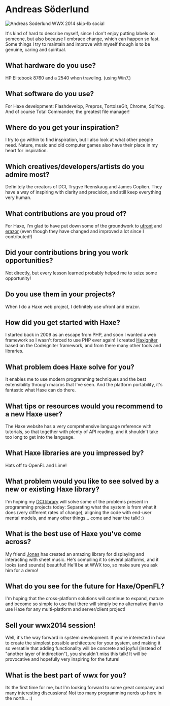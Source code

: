 [_template]: ../../interview.html
[_author]: https://github.com/ciscoheat "@ciscoheat"

# Andreas Söderlund

![Andreas Soderlund WWX 2014 skip-lb social](/img/andreas_soderlund_wwx_2014.jpg "Andreas Söderlund")

It's kind of hard to describe myself, since I don't enjoy putting labels on someone, but also because I embrace change, which can happen so fast. Some things I try to maintain and improve with myself though is to be genuine, caring and spiritual.

## What hardware do you use?

HP Elitebook 8760 and a 2540 when traveling. (using Win7.)

## What software do you use?

For Haxe development: Flashdevelop, Prepros, TortoiseGit, Chrome, SqlYog. And of course Total Commander, the greatest file manager!

## Where do you get your inspiration?

I try to go within to find inspiration, but I also look at what other people need. Nature, music and old computer games also have their place in my heart for inspiration.

## Which creatives/developers/artists do you admire most?

Definitely the creators of DCI, Trygve Reenskaug and James Coplien. They have a way of inspiring with clarity and precision, and still keep everything very human.

## What contributions are you proud of?

For Haxe, I'm glad to have put down some of the groundwork to [ufront] and [erazor] (even though they have changed and improved a lot since I contributed!)

## Did your contributions bring you work opportunities?

Not directly, but every lesson learned probably helped me to seize some opportunity!

## Do you use them in your projects?

When I do a Haxe web project, I definitely use ufront and erazor.

## How did you get started with Haxe?

I started back in 2009 as an escape from PHP, and soon I wanted a web framework so I wasn't forced to use PHP ever again! I created [Haxigniter] based on the Codeigniter framework, and from there many other tools and libraries.

## What problem does Haxe solve for you?

It enables me to use modern programming techniques and the best extensibility through macros that I've seen. And the platform portability, it's fantastic what Haxe can do there.

## What tips or resources would you recommend to a new Haxe user?

The Haxe website has a very comprehensive language reference with tutorials, so that together with plenty of API reading, and it shouldn't take too long to get into the language.

## What Haxe libraries are you impressed by?

Hats off to OpenFL and Lime!

## What problem would you like to see solved by a new or existing Haxe library?

I'm hoping my [DCI library] will solve some of the problems present in programming projects today: Separating what the system is from what it does (very different rates of change), aligning the code with end-user mental models, and many other things... come and hear the talk! :)

## What is the best use of Haxe you've come across?

My friend [Jonas] has created an amazing library for displaying and interacting with sheet music. He's compiling it to several platforms, and it looks (and sounds) beautiful! He'll be at WWX too, so make sure you ask him for a demo!

## What do you see for the future for Haxe/OpenFL?

I'm hoping that the cross-platform solutions will continue to expand, mature and become so simple to use that there will simply be no alternative than to use Haxe for any multi-platform and server/client project!

## Sell your wwx2014 session!

Well, it's the way forward in system development. If you're interested in how to create the simplest possible architecture for your system, and making it so versatile that adding functionality will be concrete and joyful (instead of "another layer of indirection"), you shouldn't miss this talk! It will be provocative and hopefully very inspiring for the future!

## What is the best part of wwx for you?

Its the first time for me, but I'm looking forward to some great company and many interesting discussions! Not too many programming nerds up here in the north... :)

[ufront]: https://github.com/ufront/ufront "ufront on Github"
[erazor]: https://github.com/ciscoheat/erazor "erazor on Github"
[haxigniter]: https://github.com/ciscoheat/haxigniter "Haxigniter on Github"
[dci library]: https://github.com/ciscoheat/haxedci "DCI in Haxe"
[jonas]: https://github.com/cambiata "Jonas Nyström"